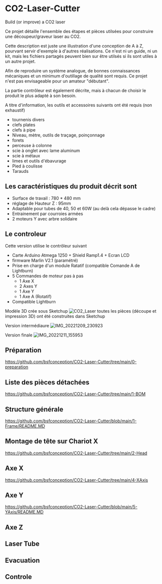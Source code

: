 # CO2-Laser-Cutter
Build (or improve) a CO2 laser

Ce projet détaille l'ensemble des étapes et pièces utilsées pour construire une découpeur/graveur laser au CO2.

Cette description est juste une illustration d'une conception de A à Z, pourvant servir d'exemple à d'autres réalisations.
Ce n'est ni un guide, ni un kit, mais les fichiers partagés peuvent bien sur être utilsés si ils sont utiles à un autre projet.

Afin de reproduire un système analogue, de bonnes connaissances mécaniques et un minimum d'outillage de qualité sont requis. Ce projet n'est pas envisageable pour un amateur "débutant".

La partie contrôleur est également décrite, mais à chacun de choisir le produit le plus adapté à son besoin.

A titre d'information, les outils et accessoires suivants ont été requis (non exhaustif)
- tournenis divers
- clefs plates
- clefs à pipe
- Niveau, mètre, outils de traçage, poinçonnage
- forets 
- perceuse à colonne
- scie à onglet avec lame aluminum
- scie à métaux
- limes et outils d'ébavurage
- Pied à coulisse
- Tarauds

## Les caractéristiques du produit décrit sont 
- Surface de travail : 780 * 480 mm
- réglage de Hauteur Z : 95mm
- Adaptable pour tubes de 40, 50 et 60W (au delà cela dépasse le cadre)
- Entrainement par courroies armées
- 2 moteurs Y avec arbre solidaire

## Le controleur
Cette version utilise le contrôleur suivant
- Carte Arduino Atmega 1250 + Shield Ramp1.4 + Ecran LCD
- firmware Marlin V2.1 (paramétré)
- Prise en charge d'un module Ratatif (compatible Comande A de Lightburn)
- 5 Commandes de moteur pas à pas 
  - 1 Axe X
  - 2 Axes Y
  - 1 Axe Y
  - 1 Axe A (Rotatif)  
- Compatible Lightburn

Modèle 3D crée sous Sketchup
![CO2_Laser](https://user-images.githubusercontent.com/84618082/208289881-955a83f9-7de3-4fcb-a703-7317397d6f9c.jpg)
toutes les pièces (découpe et impression 3D) ont été construites dans Sketchup

Version intermédiaure
![IMG_20221209_230923](https://user-images.githubusercontent.com/84618082/208289903-55186b29-1876-48af-91f3-a71b02f3ff6a.jpg)

Version finale
![IMG_20221211_155953](https://user-images.githubusercontent.com/84618082/208289911-7b8ddef4-6eff-49ed-9041-bee76f0724f8.jpg)

## Préparation 
https://github.com/bsfconception/CO2-Laser-Cutter/tree/main/0-preparation

## Liste des pièces détachées
https://github.com/bsfconception/CO2-Laser-Cutter/tree/main/1-BOM

## Structure générale
https://github.com/bsfconception/CO2-Laser-Cutter/blob/main/1-Frame/README.MD

## Montage de tête sur Chariot X
https://github.com/bsfconception/CO2-Laser-Cutter/tree/main/2-Head

## Axe X
https://github.com/bsfconception/CO2-Laser-Cutter/tree/main/4-XAxis

## Axe Y
https://github.com/bsfconception/CO2-Laser-Cutter/blob/main/5-YAxis/README.MD

## Axe Z

## Laser Tube

## Evacuation

## Controle





